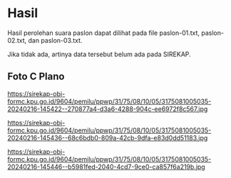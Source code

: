 # Hasil

Hasil perolehan suara paslon dapat dilihat pada file paslon-01.txt, paslon-02.txt, dan paslon-03.txt.

Jika tidak ada, artinya data tersebut belum ada pada SIREKAP.

## Foto C Plano

https://sirekap-obj-formc.kpu.go.id/9604/pemilu/ppwp/31/75/08/10/05/3175081005035-20240216-145422--270877a4-d3a6-4288-904c-ee6972f8c567.jpg

https://sirekap-obj-formc.kpu.go.id/9604/pemilu/ppwp/31/75/08/10/05/3175081005035-20240216-145436--68c6bdb0-809a-42cb-9dfa-e83d0dd51183.jpg

https://sirekap-obj-formc.kpu.go.id/9604/pemilu/ppwp/31/75/08/10/05/3175081005035-20240216-145446--b5981fed-2040-4cd7-9ce0-ca857f6a219b.jpg
